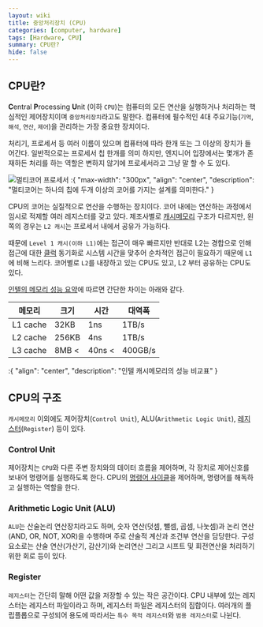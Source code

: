 ```yaml
---
layout: wiki
title: 중앙처리장치 (CPU)
categories: [computer, hardware]
tags: [Hardware, CPU]
summary: CPU란?
hide: false
---
```


## CPU란?

**C**entral **P**rocessing **U**nit (이하 `CPU`)는 컴퓨터의 모든 연산을 실행하거나 처리하는 핵심적인 제어장치이며 `중앙처리장치`라고도 말한다. 
컴퓨터에 필수적인 4대 주요기능(`기억`, `해석`, `연산`, `제어`)을 관리하는 가장 중요한 장치이다.

처리기, 프로세서 등 여러 이름이 있으며 컴퓨터에 따라 한개 또는 그 이상의 장치가 들어간다. 일반적으로는 프로세서 칩 한개를 의미 하지만, 엔지니어 입장에서는 몇개가 존재하든 처리를 하는 역할은 변하지 않기에 프로세서라고 그냥 말 할 수 도 있다.  

![멀티코어 프로세서](/post/computer/multicore-processor.png)
:{ "max-width": "300px", "align": "center", "description": "멀티코어는 하나의 칩에 두개 이상의 코어를 가지는 설계를 의미한다." }

CPU의 코어는 실질적으로 연산을 수행하는 장치이다. 코어 내에는 연산하는 과정에서 임시로 적제할 여러 레지스터를 갖고 있다.
제조사별로 [캐시메모리]() 구조가 다르지만, 왼쪽의 경우는 `L2 캐시`는 프로세서 내에서 공유가 가능하다.  

때문에 `Level 1 캐시(이하 L1)`에는 접근이 매우 빠르지만 반대로 L2는 경합으로 인해 접근에 대한 [클럭]() 동기화로 시스템 시간을 맞추어 순차적인 접근이 필요하기 때문에 `L1`에 비해 느리다.
코어별로 `L2`를 내장하고 있는 CPU도 있고, L2 부터 공유하는 CPU도 있다.

[인텔의 메모리 성능 요약](https://www.intel.com/content/www/us/en/developer/articles/technical/memory-performance-in-a-nutshell.html)에 따르면 간단한 차이는 아래와 같다.

| 메모리      | 크기    | 시간     | 대역폭    |
|----------|-------|--------|--------|
| L1 cache | 32KB  | 1ns    | 1TB/s  |
| L2 cache | 256KB | 4ns    | 1TB/s  |
| L3 cache | 8MB < | 40ns < | 400GB/s | 
:{ "align": "center", "description": "인텔 캐시메모리의 성능 비교표" }

## CPU의 구조

`캐시메모리` 이외에도 제어장치(`Control Unit`), ALU(`Arithmetic Logic Unit`), [레지스터]()(`Register`) 등이 있다.

### Control Unit

제어장치는 `CPU`와 다른 주변 장치와의 데이터 흐름을 제어하며, 각 장치로 제어신호를 보내어 명령어를 실행하도록 한다.
CPU의 [명령어 사이클]()을 제어하며, 명령어를 해독하고 실행하는 역할을 한다.

### Arithmetic Logic Unit (ALU)

`ALU`는 산술논리 연산장치라고도 하며, 숫자 연산(덧셈, 뺄셈, 곱셈, 나눗셈)과 논리 연산(AND, OR, NOT, XOR)을 수행하며 주로 산술적 계산과 조건부 연산을 담당한다.
구성요소로는 산술 연산(가산기, 감산기)와 논리연산 그리고 시프트 및 회전연산을 처리하기 위한 회로 등이 있다.

### Register

`레지스터`는 간단히 말해 어떤 값을 저장할 수 있는 작은 공간이다. CPU 내부에 있는 레지스터는 레지스터 파일이라고 하며, 레지스터 파일은 레지스터의 집합이다.
여러개의 플립플롭으로 구성되어 용도에 따라서는 `특수 목적 레지스터`와 `범용 레지스터`로 나뉜다.
